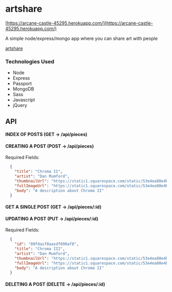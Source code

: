 # artshare
[https://arcane-castle-45295.herokuapp.com/](https://arcane-castle-45295.herokuapp.com/)

A simple node/express/mongo app where you can share art with people

[artshare](https://i.imgur.com/ggfW0P0.jpg)

### Technologies Used
- Node
- Express
- Passport
- MongoDB
- Sass
- Javascript
- jQuery


## API
#### INDEX OF POSTS (GET -> /api/pieces)
#### CREATING A POST (POST -> /api/pieces)
Required Fields:
```json
  {
    "title": "Chroma II",
    "artist": "Dan Mumford",
    "thumbnailUrl": "https://static1.squarespace.com/static/53e4ea80e4b0a79b40480ad4/t/5a301f8571c10b0f0555750c/1513103247075/Close_encounters_danmumford.jpg?format=original",
    "fullImageUrl": "https://static1.squarespace.com/static/53e4ea80e4b0a79b40480ad4/5a301f1124a694fe6ea639eb/5a301f1e0d9297e3b10cb652/1513103148310/CLOSE_ENCOUNTERS.jpg?format=750w",
    "body": "A description about Chroma II"
  }
```

#### GET A SINGLE POST (GET -> /api/pieces/:id)
#### UPDATING A POST (PUT -> /api/pieces/:id)
Required Fields:
```json
  {
    "id": "09fdasf8aasdf890af8",
    "title": "Chroma III",
    "artist": "Dan Mumford",
    "thumbnailUrl": "https://static1.squarespace.com/static/53e4ea80e4b0a79b40480ad4/t/5a301f8571c10b0f0555750c/1513103247075/Close_encounters_danmumford.jpg?format=original",
    "fullImageUrl": "https://static1.squarespace.com/static/53e4ea80e4b0a79b40480ad4/5a301f1124a694fe6ea639eb/5a301f1e0d9297e3b10cb652/1513103148310/CLOSE_ENCOUNTERS.jpg?format=750w",
    "body": "A description about Chroma II"
  }
```

#### DELETING A POST (DELETE -> /api/pieces/:id)
